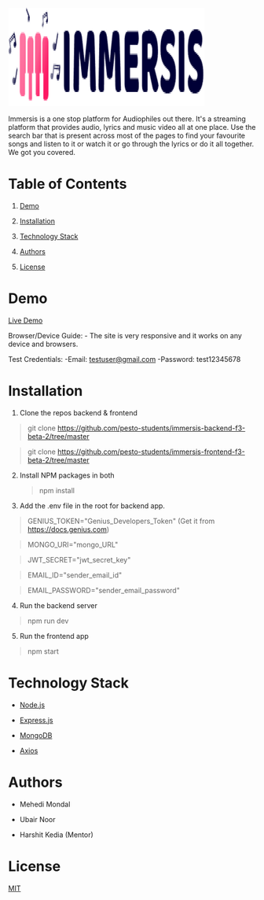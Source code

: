 ![](https://github.com/pesto-students/immersis-frontend-f3-beta-2/blob/readme/images/Logo.png)

Immersis is a one stop platform for Audiophiles out there. It's a streaming platform that provides audio, lyrics and music video all at one place. Use the search bar that is present across most of the pages to find your favourite songs and listen to it or watch it or go through the lyrics or do it all together. We got you covered.

# **Table of Contents**

1.  [Demo](#demo)

2.  [Installation](#installation)

3.  [Technology Stack](#technology-stack)

4.  [Authors](#authors)

5.  [License](#license)

# **Demo**

[Live Demo](https://immersis.netlify.app/)

Browser/Device Guide: - The site is very responsive and it works on any device and browsers.

Test Credentials:
-Email: testuser@gmail.com
-Password: test12345678

# **Installation**

1.  Clone the repos backend & frontend

> git clone https://github.com/pesto-students/immersis-backend-f3-beta-2/tree/master

> git clone https://github.com/pesto-students/immersis-frontend-f3-beta-2/tree/master

2.  Install NPM packages in both

    > npm install

3.  Add the .env file in the root for backend app.

> GENIUS_TOKEN="Genius_Developers_Token" (Get it from https://docs.genius.com)

> MONGO_URI="mongo_URL"

> JWT_SECRET="jwt_secret_key"

> EMAIL_ID="sender_email_id"

> EMAIL_PASSWORD="sender_email_password"

4.  Run the backend server

> npm run dev

5.  Run the frontend app

> npm start

# **Technology Stack**

-   [Node.js](https://nodejs.org/en/)

-   [Express.js](https://expressjs.com/)

-   [MongoDB](https://www.mongodb.com/)

-   [Axios](https://axios-http.com/)

# **Authors**

-   Mehedi Mondal

-   Ubair Noor

-   Harshit Kedia (Mentor)

# **License**

[MIT](https://opensource.org/licenses/MIT)
